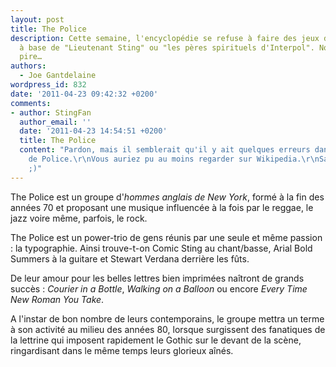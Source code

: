 ```yaml
---
layout: post
title: The Police
description: Cette semaine, l'encyclopédie se refuse à faire des jeux de mots pourris
  à base de "Lieutenant Sting" ou "les pères spirituels d'Interpol". Non ! Elle fait
  pire…
authors:
  - Joe Gantdelaine
wordpress_id: 832
date: '2011-04-23 09:42:32 +0200'
comments:
- author: StingFan
  author_email: ''
  date: '2011-04-23 14:54:51 +0200'
  title: The Police
  content: "Pardon, mais il semblerait qu'il y ait quelques erreurs dans votre biographie
    de Police.\r\nVous auriez pu au moins regarder sur Wikipedia.\r\nSans rancune
    ;)"
---
```

The Police est un groupe d'*hommes anglais de New York*, formé à la fin des années 70 et proposant une musique influencée à la fois par le reggae, le jazz voire même, parfois, le rock.

The Police est un power-trio de gens réunis par une seule et même passion : la typographie. Ainsi trouve-t-on Comic Sting au chant/basse, Arial Bold Summers à la guitare et Stewart Verdana derrière les fûts.

De leur amour pour les belles lettres bien imprimées naîtront de grands succès : *Courier in a Bottle*, *Walking on a Balloon* ou encore *Every Time New Roman You Take*.

A l'instar de bon nombre de leurs contemporains, le groupe mettra un terme à son activité au milieu des années 80, lorsque surgissent des fanatiques de la lettrine qui imposent rapidement le Gothic sur le devant de la scène, ringardisant dans le même temps leurs glorieux aînés.
